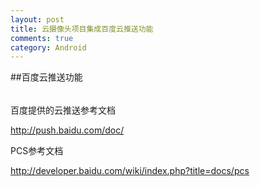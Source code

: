 ```yaml
---
layout: post
title: 云摄像头项目集成百度云推送功能
comments: true
category: Android
---
```


##百度云推送功能
###### 
百度提供的云推送参考文档

http://push.baidu.com/doc/

PCS参考文档

http://developer.baidu.com/wiki/index.php?title=docs/pcs

